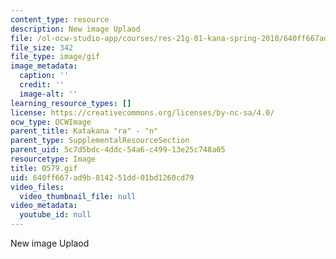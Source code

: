 ```yaml
---
content_type: resource
description: New image Uplaod
file: /ol-ocw-studio-app/courses/res-21g-01-kana-spring-2010/640ff667ad9b814251dd01bd1260cd79_0579.gif
file_size: 342
file_type: image/gif
image_metadata:
  caption: ''
  credit: ''
  image-alt: ''
learning_resource_types: []
license: https://creativecommons.org/licenses/by-nc-sa/4.0/
ocw_type: OCWImage
parent_title: Katakana "ra" - "n"
parent_type: SupplementalResourceSection
parent_uid: 5c7d5bdc-4ddc-54a6-c499-13e25c748a05
resourcetype: Image
title: 0579.gif
uid: 640ff667-ad9b-8142-51dd-01bd1260cd79
video_files:
  video_thumbnail_file: null
video_metadata:
  youtube_id: null
---
```

New image Uplaod